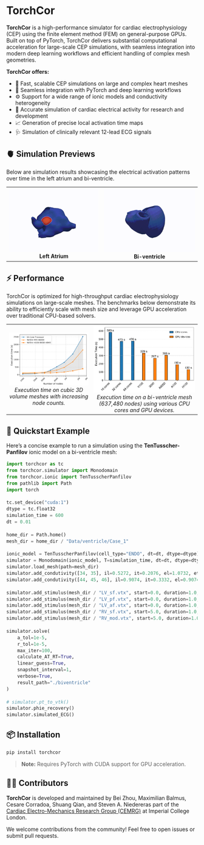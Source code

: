 # TorchCor

**TorchCor** is a high-performance simulator for cardiac electrophysiology (CEP) using the finite element method (FEM) on general-purpose GPUs. Built on top of PyTorch, TorchCor delivers substantial computational acceleration for large-scale CEP simulations, with seamless integration into modern deep learning workflows and efficient handling of complex mesh geometries.

**TorchCor offers:**

- 🚀 Fast, scalable CEP simulations on large and complex heart meshes  
- 🔗 Seamless integration with PyTorch and deep learning workflows  
- ⚙️ Support for a wide range of ionic models and conductivity heterogeneity  
- 🎯 Accurate simulation of cardiac electrical activity for research and development  
- 📈 Generation of precise local activation time maps  
- 🩺 Simulation of clinically relevant 12-lead ECG signals 


## 🫀 Simulation Previews
Below are simulation results showcasing the electrical activation patterns over time in the left atrium and bi-ventricle.

<table>
  <tr>
    <td align="center">
      <img src="docs/atrium.gif" alt="Left Atrium simulation" width="300"/><br/>
      <strong>Left Atrium</strong>
    </td>
    <td align="center">
      <img src="docs/biv.gif" alt="Bi-ventricle simulation" width="300"/><br/>
      <strong>Bi-ventricle</strong>
    </td>
  </tr>
</table>

## ⚡ Performance

TorchCor is optimized for high-throughput cardiac electrophysiology simulations on large-scale meshes. The benchmarks below demonstrate its ability to efficiently scale with mesh size and leverage GPU acceleration over traditional CPU-based solvers.

<table>
  <tr>
    <td align="center">
      <img src="docs/performance_cubic.png" alt="Performance on cubic meshes" width="400"/><br/>
      <em>Execution time on cubic 3D volume meshes with increasing node counts.</em>
    </td>
    <td align="center">
      <img src="docs/performance_biv.png" alt="Performance on bi-ventricle mesh" width="400"/><br/>
      <em>Execution time on a bi-ventricle mesh (637,480 nodes) using various CPU cores and GPU devices.</em>
    </td>
  </tr>
</table>

## 🚀 Quickstart Example

Here’s a concise example to run a simulation using the **TenTusscher-Panfilov** ionic model on a bi-ventricle mesh:

```python
import torchcor as tc
from torchcor.simulator import Monodomain
from torchcor.ionic import TenTusscherPanfilov
from pathlib import Path
import torch

tc.set_device("cuda:1")
dtype = tc.float32
simulation_time = 600
dt = 0.01

home_dir = Path.home()
mesh_dir = home_dir / "Data/ventricle/Case_1"

ionic_model = TenTusscherPanfilov(cell_type="ENDO", dt=dt, dtype=dtype)
simulator = Monodomain(ionic_model, T=simulation_time, dt=dt, dtype=dtype)
simulator.load_mesh(path=mesh_dir)
simulator.add_condutivity([34, 35], il=0.5272, it=0.2076, el=1.0732, et=0.4227)
simulator.add_condutivity([44, 45, 46], il=0.9074, it=0.3332, el=0.9074, et=0.3332)

simulator.add_stimulus(mesh_dir / "LV_sf.vtx", start=0.0, duration=1.0, intensity=100)
simulator.add_stimulus(mesh_dir / "LV_pf.vtx", start=0.0, duration=1.0, intensity=100)
simulator.add_stimulus(mesh_dir / "LV_af.vtx", start=0.0, duration=1.0, intensity=100)
simulator.add_stimulus(mesh_dir / "RV_sf.vtx", start=5.0, duration=1.0, intensity=100)
simulator.add_stimulus(mesh_dir / "RV_mod.vtx", start=5.0, duration=1.0, intensity=100)

simulator.solve(
    a_tol=1e-5, 
    r_tol=1e-5, 
    max_iter=100, 
    calculate_AT_RT=True,
    linear_guess=True,
    snapshot_interval=1, 
    verbose=True,
    result_path="./biventricle"
)

# simulator.pt_to_vtk()
simulator.phie_recovery()
simulator.simulated_ECG()
```

## 📦 Installation

```bash
pip install torchcor
```
> **Note:** Requires PyTorch with CUDA support for GPU acceleration.

## 👩‍💻 Contributors

**TorchCor** is developed and maintained by Bei Zhou, Maximilian Balmus, Cesare Corradoa, Shuang Qian, and Steven A. Niederer​ as part of the [Cardiac Electro-Mechanics Research Group (CEMRG)](https://www.cemrg.co.uk/) at Imperial College London.

We welcome contributions from the community! Feel free to open issues or submit pull requests.
